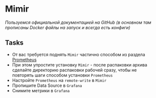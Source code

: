 # Mimir
_Пользуемся официальной документацией на GitHub (в основном там прописаны Docker файлы на запуск и всегда есть конфиги)_
## Tasks

 - От вас требуется поднять `Mimir` частично способом из раздела [Prometheus](https://github.com/lamjob1993/linux-monitoring/tree/main/prometheus "Запускаем голый бинарь Prometheus, пишем юнит и простую автоматизацию
")
 - При этом упростите установку `Mimir` - после распаковки архива сделайте директорию распаковки рабочей сразу, чтобы не повторять шаги способом установки `Prometheus`
 - Настройте `Prometheus` на `remote-write` в `Mimir`
 - Пропишите Data Source в `Grafana`
 - Снимите метрики в `Grafana`
